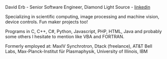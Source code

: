 David Erb - Senior Software Engineer, Diamond Light Source - [linkedin](https://www.linkedin.com/in/david-erb-dtack/)



Specializing in scientific computing, image processing and machine vision, device controls. Fun maker projects too!

Programs in C, C++, C#, Python, Javascript, PHP, HTML, Java and probably some others I hesitate to mention like VBA and FORTRAN.

Formerly employed at: MaxIV Synchrotron, Dtack (freelance), AT&T Bell Labs, Max-Planck-Institut für Plasmaphysik, University of Illinois, IBM



